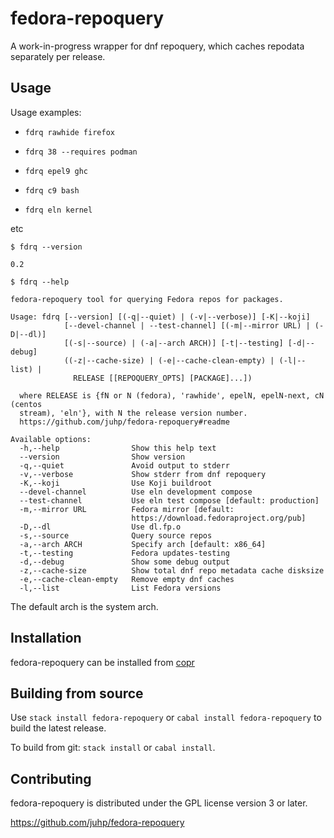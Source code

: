 # fedora-repoquery

A work-in-progress wrapper for dnf repoquery,
which caches repodata separately per release.

## Usage
Usage examples:

- `fdrq rawhide firefox`

- `fdrq 38 --requires podman`

- `fdrq epel9 ghc`

- `fdrq c9 bash`

- `fdrq eln kernel`

etc

`$ fdrq --version`
```
0.2
```
`$ fdrq --help`
```
fedora-repoquery tool for querying Fedora repos for packages.

Usage: fdrq [--version] [(-q|--quiet) | (-v|--verbose)] [-K|--koji] 
            [--devel-channel | --test-channel] [(-m|--mirror URL) | (-D|--dl)] 
            [(-s|--source) | (-a|--arch ARCH)] [-t|--testing] [-d|--debug] 
            ((-z|--cache-size) | (-e|--cache-clean-empty) | (-l|--list) | 
              RELEASE [[REPOQUERY_OPTS] [PACKAGE]...])

  where RELEASE is {fN or N (fedora), 'rawhide', epelN, epelN-next, cN (centos
  stream), 'eln'}, with N the release version number.
  https://github.com/juhp/fedora-repoquery#readme

Available options:
  -h,--help                Show this help text
  --version                Show version
  -q,--quiet               Avoid output to stderr
  -v,--verbose             Show stderr from dnf repoquery
  -K,--koji                Use Koji buildroot
  --devel-channel          Use eln development compose
  --test-channel           Use eln test compose [default: production]
  -m,--mirror URL          Fedora mirror [default:
                           https://download.fedoraproject.org/pub]
  -D,--dl                  Use dl.fp.o
  -s,--source              Query source repos
  -a,--arch ARCH           Specify arch [default: x86_64]
  -t,--testing             Fedora updates-testing
  -d,--debug               Show some debug output
  -z,--cache-size          Show total dnf repo metadata cache disksize
  -e,--cache-clean-empty   Remove empty dnf caches
  -l,--list                List Fedora versions
```
The default arch is the system arch.

## Installation
fedora-repoquery can be installed from
[copr](https://copr.fedorainfracloud.org/coprs/petersen/fedora-repoquery/)

## Building from source
Use `stack install fedora-repoquery` or `cabal install fedora-repoquery`
to build the latest release.

To build from git: `stack install` or `cabal install`.

## Contributing
fedora-repoquery is distributed under the GPL license version 3 or later.

<https://github.com/juhp/fedora-repoquery>

